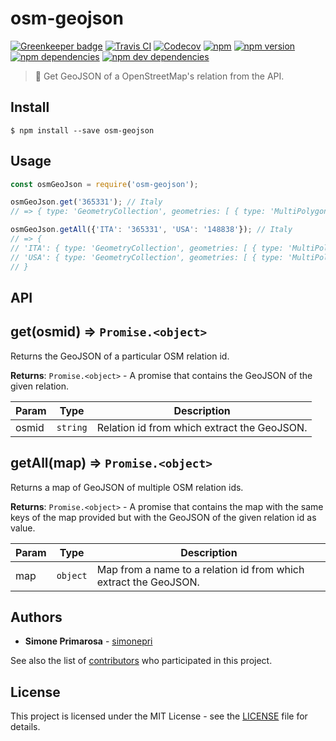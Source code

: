 # osm-geojson

[![Greenkeeper badge](https://badges.greenkeeper.io/simonepri/osm-geojson.svg)](https://greenkeeper.io/)
[![Travis CI](https://travis-ci.org/simonepri/osm-geojson.svg?branch=master)](https://travis-ci.org/simonepri/osm-geojson) [![Codecov](https://img.shields.io/codecov/c/github/simonepri/osm-geojson/master.svg)](https://codecov.io/gh/simonepri/osm-geojson) [![npm](https://img.shields.io/npm/dm/osm-geojson.svg)](https://www.npmjs.com/package/osm-geojson) [![npm version](https://img.shields.io/npm/v/osm-geojson.svg)](https://www.npmjs.com/package/osm-geojson) [![npm dependencies](https://david-dm.org/simonepri/osm-geojson.svg)](https://david-dm.org/simonepri/osm-geojson) [![npm dev dependencies](https://david-dm.org/simonepri/osm-geojson/dev-status.svg)](https://david-dm.org/simonepri/osm-geojson#info=devDependencies)

> 🔰 Get GeoJSON of a OpenStreetMap's relation from the API.

## Install

```
$ npm install --save osm-geojson
```

## Usage

```js
const osmGeoJson = require('osm-geojson');

osmGeoJson.get('365331'); // Italy
// => { type: 'GeometryCollection', geometries: [ { type: 'MultiPolygon', coordinates: [Array] } ] }

osmGeoJson.getAll({'ITA': '365331', 'USA': '148838'}); // Italy
// => {
// 'ITA': { type: 'GeometryCollection', geometries: [ { type: 'MultiPolygon', coordinates: [Array] } ] },
// 'USA': { type: 'GeometryCollection', geometries: [ { type: 'MultiPolygon', coordinates: [Array] } ] }
// }
```

## API

<a name="get"></a>

## get(osmid) ⇒ <code>Promise.&lt;object&gt;</code>
Returns the GeoJSON of a particular OSM relation id.

**Returns**: <code>Promise.&lt;object&gt;</code> - A promise that contains the GeoJSON of the given
relation.  

| Param | Type | Description |
| --- | --- | --- |
| osmid | <code>string</code> | Relation id from which extract the GeoJSON. |

<a name="getAll"></a>

## getAll(map) ⇒ <code>Promise.&lt;object&gt;</code>
Returns a map of GeoJSON of multiple OSM relation ids.

**Returns**: <code>Promise.&lt;object&gt;</code> - A promise that contains the map with the same keys
of the map provided but with the GeoJSON of the given relation id as value.  

| Param | Type | Description |
| --- | --- | --- |
| map | <code>object</code> | Map from a name to a relation id from which extract the GeoJSON. |

## Authors
* **Simone Primarosa** - [simonepri](https://github.com/simonepri)

See also the list of [contributors](https://github.com/simonepri/osm-geojson/contributors) who participated in this project.

## License
This project is licensed under the MIT License - see the [LICENSE](LICENSE) file for details.
